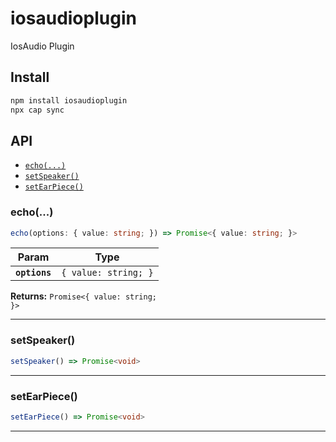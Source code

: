 # iosaudioplugin

IosAudio Plugin

## Install

```bash
npm install iosaudioplugin
npx cap sync
```

## API

<docgen-index>

* [`echo(...)`](#echo)
* [`setSpeaker()`](#setspeaker)
* [`setEarPiece()`](#setearpiece)

</docgen-index>

<docgen-api>
<!--Update the source file JSDoc comments and rerun docgen to update the docs below-->

### echo(...)

```typescript
echo(options: { value: string; }) => Promise<{ value: string; }>
```

| Param         | Type                            |
| ------------- | ------------------------------- |
| **`options`** | <code>{ value: string; }</code> |

**Returns:** <code>Promise&lt;{ value: string; }&gt;</code>

--------------------


### setSpeaker()

```typescript
setSpeaker() => Promise<void>
```

--------------------


### setEarPiece()

```typescript
setEarPiece() => Promise<void>
```

--------------------

</docgen-api>
